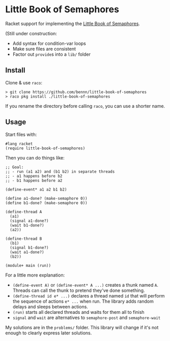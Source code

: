 Little Book of Semaphores
===

Racket support for implementing the [Little Book of Semaphores](http://www.greenteapress.com/semaphores).

(Still under construction:

- Add syntax for condition-var loops
- Make sure files are consistent
- Factor out `provide`s into a `lib/` folder


Install
---

Clone & use `raco`:

```
> git clone https://github.com/bennn/little-book-of-semaphores
> raco pkg install ./little-book-of-semaphores
```

If you rename the directory before calling `raco`, you can use a shorter name.


Usage
---

Start files with:

```
#lang racket
(require little-book-of-semaphores)

```

Then you can do things like:

```
;; Goal:
;; - run (a1 a2) and (b1 b2) in separate threads
;; - a1 happens before b2
;; - b1 happens before a2

(define-event* a1 a2 b1 b2)

(define a1-done? (make-semaphore 0))
(define b1-done? (make-semaphore 0))

(define-thread A
  (a1)
  (signal a1-done?)
  (wait b1-done?)
  (a2))

(define-thread B
  (b1)
  (signal b1-done?)
  (wait a1-done?)
  (b2))

(module+ main (run))
```


For a little more explanation:

- `(define-event A)` or `(define-event* A ...)` creates a thunk named `A`.
  Threads can call the thunk to pretend they've done something.
- `(define-thread id e* ...)` declares a thread named `id` that will perform
  the sequence of actions `e* ...` when run. The library adds random delays and sleeps between actions.
- `(run)` starts all declared threads and waits for them all to finish
- `signal` and `wait` are alternatives to `semaphore-post` and `semaphore-wait`

My solutions are in the `problems/` folder.
This library will change if it's not enough to clearly express later solutions.

